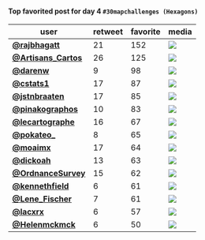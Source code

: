#### Top favorited post for day 4 `#30mapchallenges (Hexagons)` 
| user                                            |   retweet |   favorite | media                                                                                        |
|-------------------------------------------------|-----------|------------|----------------------------------------------------------------------------------------------|
| **[@rajbhagatt](https://t.co/DU5EDua1NX)**      |        21 |        152 | ![](http://pbs.twimg.com/media/El_Lj7uVgAAUooh.jpg)                                          |
| **[@Artisans_Cartos](https://t.co/qLduuBN5UC)** |        26 |        125 | ![](http://pbs.twimg.com/tweet_video_thumb/EmAE9UVXEAEeKaO.jpg)                              |
| **[@darenw](https://t.co/CLGTIwbNwj)**          |         9 |         98 | ![](http://pbs.twimg.com/ext_tw_video_thumb/1323991938035523584/pu/img/OV5MM55om4WRHcY8.jpg) |
| **[@cstats1](https://t.co/y9yZDTcGmj)**         |        17 |         87 | ![](http://pbs.twimg.com/ext_tw_video_thumb/1324114671956336642/pu/img/nj0k340toITZvLlL.jpg) |
| **[@jstnbraaten](https://t.co/bctembj9yu)**     |        17 |         85 | ![](http://pbs.twimg.com/media/El_ShfgVcAAr_Gx.jpg)                                          |
| **[@pinakographos](https://t.co/izGQyWVtEp,)**  |        10 |         83 | ![](http://pbs.twimg.com/media/EmAxxeUW0AEFMkQ.jpg)                                          |
| **[@lecartographe](https://t.co/2Pbtkvd5MY)**   |        16 |         67 | ![](http://pbs.twimg.com/media/El_N-vLWMAYIz7a.jpg)                                          |
| **[@pokateo_](https://t.co/bhkCPF5piz)**        |         8 |         65 | ![](http://pbs.twimg.com/media/El_FpO8XIAE_WYN.jpg)                                          |
| **[@moaimx](https://t.co/yQZUesh465)**          |        17 |         64 | ![](http://pbs.twimg.com/media/El_blMzX0Ac-Egj.jpg)                                          |
| **[@dickoah](https://t.co/P5v7ftf8ep)**         |        13 |         63 | ![](http://pbs.twimg.com/media/El_8ZTZWMAcFN_7.jpg)                                          |
| **[@OrdnanceSurvey](https://t.co/97ESNgLiVV)**  |        15 |         62 | ![](http://pbs.twimg.com/media/El909QAWkAEJ8wH.jpg)                                          |
| **[@kennethfield](https://t.co/uONFiFv0LZ)**    |         6 |         61 | ![](http://pbs.twimg.com/media/El73WduU0AAmnI9.jpg)                                          |
| **[@Lene_Fischer](https://t.co/1x5QojOfHG)**    |         7 |         61 | ![](http://pbs.twimg.com/media/El-fSHYWoAErGdN.jpg)                                          |
| **[@lacxrx](https://t.co/B8RB6YWME0)**          |         6 |         57 | ![](http://pbs.twimg.com/media/El9g2VuX0AcS3Eb.jpg)                                          |
| **[@Helenmckmck](https://t.co/bfRePBFCvN)**     |         6 |         50 | ![](http://pbs.twimg.com/media/El-xFQXWMAMEGdT.jpg)                                          |

